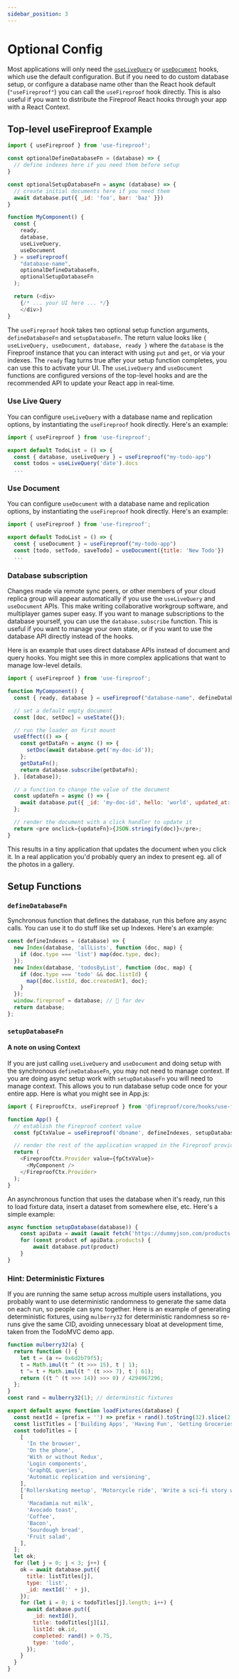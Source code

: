```yaml
---
sidebar_position: 3
---
```


# Optional Config

Most applications will only need the [`useLiveQuery`](./use-live-query) or [`useDocument`](./use-document) hooks, which use the default configuration. But if you need to do custom database setup, or configure a database name other than the React hook default (`"useFireproof"`) you can call the `useFireproof` hook directly. This is also useful if you want to distribute the Fireproof React hooks through your app with a React Context.


## Top-level useFireproof Example

```js
import { useFireproof } from 'use-fireproof';

const optionalDefineDatabaseFn = (database) => {
  // define indexes here if you need them before setup
}

const optionalSetupDatabaseFn = async (database) => {
  // create initial documents here if you need them
  await database.put({ _id: 'foo', bar: 'baz' }})
}

function MyComponent() {
  const { 
    ready, 
    database, 
    useLiveQuery, 
    useDocument 
  } = useFireproof(
    "database-name", 
    optionalDefineDatabaseFn, 
    optionalSetupDatabaseFn
  );

  return (<div>
    {/* ... your UI here ... */}
    </div>)
}
```

The `useFireproof` hook takes two optional setup function arguments, `defineDatabaseFn` and `setupDatabaseFn`. The return value looks like `{ useLiveQuery, useDocument, database, ready }` where the `database` is the Fireproof instance that you can interact with using `put` and `get`, or via your indexes. The `ready` flag turns true after your setup function completes, you can use this to activate your UI. The `useLiveQuery` and `useDocument` functions are configured versions of the top-level hooks and are the recommended API to update your React app in real-time.

### Use Live Query

You can configure `useLiveQuery` with a database name and replication options, by instantiating the `useFireproof` hook directly. Here's an example:

```js
import { useFireproof } from 'use-fireproof';

export default TodoList = () => {
  const { database, useLiveQuery } = useFireproof("my-todo-app")
  const todos = useLiveQuery('date').docs
  ...
```

### Use Document

You can configure `useDocument` with a database name and replication options, by instantiating the `useFireproof` hook directly. Here's an example:

```js
import { useFireproof } from 'use-fireproof';

export default TodoList = () => {
  const { useDocument } = useFireproof("my-todo-app")
  const [todo, setTodo, saveTodo] = useDocument({title: 'New Todo'})
  ...
```


### Database subscription

Changes made via remote sync peers, or other members of your cloud replica group will appear automatically if you use the `useLiveQuery` and `useDocument` APIs. This make writing collaborative workgroup software, and multiplayer games super easy. If you want to manage subscriptions to the database yourself, you can use the `database.subscribe` function. This is useful if you want to manage your own state, or if you want to use the database API directly instead of the hooks.

Here is an example that uses direct database APIs instead of document and query hooks. You might see this in more complex applications that want to manage low-level details.

```js
import { useFireproof } from 'use-fireproof';

function MyComponent() {
  const { ready, database } = useFireproof("database-name", defineDatabaseFn, setupDatabaseFn);

  // set a default empty document
  const [doc, setDoc] = useState({});

  // run the loader on first mount
  useEffect(() => {
    const getDataFn = async () => {
      setDoc(await database.get('my-doc-id'));
    };
    getDataFn();
    return database.subscribe(getDataFn);
  }, [database]);

  // a function to change the value of the document
  const updateFn = async () => {
    await database.put({ _id: 'my-doc-id', hello: 'world', updated_at: new Date() });
  };

  // render the document with a click handler to update it
  return <pre onclick={updateFn}>{JSON.stringify(doc)}</pre>;
}
```

This results in a tiny application that updates the document when you click it. In a real application you'd probably query an index to present eg. all of the photos in a gallery.

## Setup Functions

### `defineDatabaseFn`

Synchronous function that defines the database, run this before any async calls. You can use it to do stuff like set up Indexes. Here's an example:

```js
const defineIndexes = (database) => {
  new Index(database, 'allLists', function (doc, map) {
    if (doc.type === 'list') map(doc.type, doc);
  });
  new Index(database, 'todosByList', function (doc, map) {
    if (doc.type === 'todo' && doc.listId) {
      map([doc.listId, doc.createdAt], doc);
    }
  });
  window.fireproof = database; // 🤫 for dev
  return database;
};
```

### `setupDatabaseFn`

#### A note on using Context

If you are just calling `useLiveQuery` and `useDocument` and doing setup with the synchronous `defineDatabaseFn`, you may not need to manage context. If you are doing async setup work with `setupDatabaseFn` you will need to manage context. This allows you to run database setup code once for your entire app. Here is what you might see in App.js:

```js
import { FireproofCtx, useFireproof } from '@fireproof/core/hooks/use-fireproof';

function App() {
  // establish the Fireproof context value
  const fpCtxValue = useFireproof('dbname', defineIndexes, setupDatabase);

  // render the rest of the application wrapped in the Fireproof provider
  return (
    <FireproofCtx.Provider value={fpCtxValue}>
      <MyComponent />
    </FireproofCtx.Provider>
  );
}
```

An asynchronous function that uses the database when it's ready, run this to load fixture data, insert a dataset from somewhere else, etc. Here's a simple example:

```js
async function setupDatabase(database)) {
    const apiData = await (await fetch('https://dummyjson.com/products')).json()
    for (const product of apiData.products) {
        await database.put(product)
    }
}
```

### Hint: Deterministic Fixtures

If you are running the same setup across multiple users installations, you probably want to use deterministic randomness to generate the same data on each run, so people can sync together. Here is an example of generating deterministic fixtures, using `mulberry32` for deterministic randomness so re-runs give the same CID, avoiding unnecessary bloat at development time, taken from the TodoMVC demo app.

```js
function mulberry32(a) {
  return function () {
    let t = (a += 0x6d2b79f5);
    t = Math.imul(t ^ (t >>> 15), t | 1);
    t ^= t + Math.imul(t ^ (t >>> 7), t | 61);
    return ((t ^ (t >>> 14)) >>> 0) / 4294967296;
  };
}
const rand = mulberry32(1); // determinstic fixtures

export default async function loadFixtures(database) {
  const nextId = (prefix = '') => prefix + rand().toString(32).slice(2);
  const listTitles = ['Building Apps', 'Having Fun', 'Getting Groceries'];
  const todoTitles = [
    [
      'In the browser',
      'On the phone',
      'With or without Redux',
      'Login components',
      'GraphQL queries',
      'Automatic replication and versioning',
    ],
    ['Rollerskating meetup', 'Motorcycle ride', 'Write a sci-fi story with ChatGPT'],
    [
      'Macadamia nut milk',
      'Avocado toast',
      'Coffee',
      'Bacon',
      'Sourdough bread',
      'Fruit salad',
    ],
  ];
  let ok;
  for (let j = 0; j < 3; j++) {
    ok = await database.put({
      title: listTitles[j],
      type: 'list',
      _id: nextId('' + j),
    });
    for (let i = 0; i < todoTitles[j].length; i++) {
      await database.put({
        _id: nextId(),
        title: todoTitles[j][i],
        listId: ok.id,
        completed: rand() > 0.75,
        type: 'todo',
      });
    }
  }
}
```

